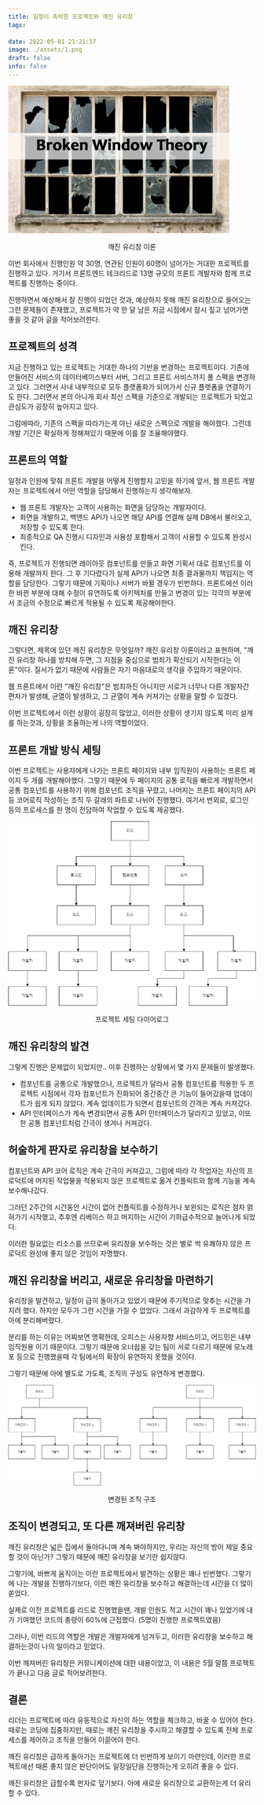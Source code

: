 ```yaml
---
title: 일정이 촉박한 프로젝트와 깨진 유리창
tags:

date: 2022-05-01 21:21:57
image: ./assets/1.png
draft: false
info: false
---
```


![이미지1](./assets/1.png)

<center>깨진 유리창 이론</center>

이번 회사에서 진행인원 약 30명, 연관된 인원이 60명이 넘어가는 거대한 프로젝트를 진행하고 있다. 거기서 프론트엔드 테크리드로 13명 규모의 프론트 개발자와 함께 프로젝트를 진행하는 중이다.

진행하면서 예상해서 잘 진행이 되었던 것과, 예상하지 못해 깨진 유리창으로 들어오는 그런 문제들이 존재했고, 프로젝트가 약 한 달 남은 지금 시점에서 잠시 짚고 넘어가면 좋을 것 같아 글을 적어보려한다.

## 프로젝트의 성격

지금 진행하고 있는 프로젝트는 거대한 하나의 기반을 변경하는 프로젝트이다. 기존에 만들어진 서비스의 데이터베이스부터 서버, 그리고 프론트 서비스까지 풀 스펙을 변경하고 있다.
그러면서 사내 내부적으로 모두 플랫폼화가 되어가서 신규 플랫폼을 연결하기도 한다. 그러면서 본의 아니게 회사 최신 스펙을 기준으로 개발되는 프로젝트가 되었고 관심도가 굉장히 높아지고 있다.

그럼에따라, 기존의 스펙을 따라가는게 아닌 새로운 스펙으로 개발을 해야했다. 그런데 개발 기간은 확실하게 정해져있기 때문에 이를 잘 조율해야했다.

## 프론트의 역할

일정과 인원에 맞춰 프론트 개발을 어떻게 진행할지 고민을 하기에 앞서, 웹 프론트 개발자는 프로젝트에서 어떤 역할을 담당해서 진행하는지 생각해보자.

- 웹 프론트 개발자는 고객이 사용하는 화면을 담당하는 개발자이다.
- 화면을 개발하고, 백앤드 API가 나오면 해당 API를 연결해 실제 DB에서 불러오고, 저장할 수 있도록 한다.
- 최종적으로 QA 진행시 디자인과 사용성 포함해서 고객이 사용할 수 있도록 완성시킨다.

즉, 프로젝트가 진행되면 레이아웃 컴포넌트를 만들고 화면 기획서 대로 컴포넌트를 이용해 개발까지 한다. 그 후 기다렸다가 실제 API가 나오면 최종 결과물까지 책임지는 역할을 담당한다.
그렇기 때문에 기획이나 서버가 바뀔 경우가 빈번하다. 프론트에선 이러한 바뀐 부분에 대해 수정이 유연하도록 아키텍처를 만들고 변경이 있는 각각의 부분에서 조금의 수정으로 빠르게 적용될 수 있도록 제공해야한다.

## 깨진 유리창

그렇다면, 제목에 있던 깨진 유리창은 무엇일까? 깨진 유리창 이론이라고 표현하며, "깨진 유리창 하나를 방치해 두면, 그 지점을 중심으로 범죄가 확산되기 시작한다는 이론"이다. 질서가 없기 때문에 사람들은 자기 마음대로의 생각을 주입하기 때문이다.

웹 프론트에서 이런 "깨진 유리창"은 범죄까진 아니지만 서로가 너무나 다른 개발자간 편차가 발생해, 균열이 발생하고, 그 균열이 계속 커져가는 상황을 말할 수 있겠다.

이번 프로젝트에서 이런 상황이 굉장히 많았고, 이러한 상황이 생기지 않도록 미리 설계를 하는것과, 상황을 조율하는게 나의 역할이었다.

## 프론트 개발 방식 세팅

이번 프로젝트는 사용자에게 나가는 프론트 페이지와 내부 임직원이 사용하는 프론트 페이지 두 개를 개발해야했다.
그렇기 때문에 두 페이지의 공통 로직을 빠르게 개발하면서 공통 컴포넌트를 사용하기 위해 컴포넌트 조직을 꾸렸고,
나머지는 프론트 페이지의 API등 코어로직 작성하는 조직 두 갈래의 파트로 나뉘어 진행했다. 여기서 번외로, 로그인 등의 프로세스를 한 명이 전담하여 작업할 수 있도록 제공했다.

![이미지2](./assets/2.png)

<center>프로젝트 세팅 다이어로그</center>

## 깨진 유리창의 발견

그렇게 진행은 문제없이 되었지만.. 이후 진행하는 상황에서 몇 가지 문제들이 발생했다.

- 컴포넌트를 공통으로 개발했으나, 프로젝트가 달라서 공통 컴포넌트를 적용한 두 프로젝트 시점에서 각자 컴포넌트가 진화되어 중간중간 큰 기능이 들어갔을때 업데이트가 쉽게 되지 않았다. 계속 업데이트가 되면서 컴포넌트의 간격은 계속 커져갔다.
- API 인터페이스가 계속 변경되면서 공통 API 인터페이스가 달라지고 있었고, 이또한 공통 컴포넌트처럼 간극이 생겨나 커져갔다.

## 허술하게 판자로 유리창을 보수하기

컴포넌트와 API 코어 로직은 계속 간극이 커져갔고, 그럼에 따라 각 작업자는 자신의 프로덕트에 머지된 작업물을 적용되지 않은 프로젝트로 옮겨 컨플릭트와 함께 기능을 계속 보수해나갔다.

그러던 2주간의 시간동안 시간이 없어 컨플릭트를 수정하거나 보완되는 로직은 점차 얽혀가기 시작했고, 추후엔 리베이스 하고 머지하는 시간이 기하급수적으로 늘어나게 되었다.

이러한 필요없는 리소스를 쓰므로써 유리창을 보수하는 것은 별로 썩 유쾌하지 않은 프로덕트 완성에 좋지 않은 것임이 자명했다.

## 깨진 유리창을 버리고, 새로운 유리창을 마련하기

유리창을 발견하고, 일정이 급히 돌아가고 있었기 때문에 주기적으로 맞추는 시간을 가지려 했다. 하지만 모두가 그런 시간을 가질 수 없었다. 그래서 과감하게 두 프로젝트를 아에 분리해버렸다.

분리를 하는 이유는 어찌보면 명확한데, 오피스는 사용자향 서비스이고, 어드민은 내부 임직원용 이기 때문이다. 그렇기 때문에 오너쉽을 갖는 팀이 서로 다르기 때문에 모노레포 등으로 진행했을때 각 팀에서의 확장이 유연하지 못했을 것이다.

그렇기 때문에 아에 별도로 가도록, 조직의 구성도 유연하게 변경했다.

![이미지3](./assets/3.jpg)

<center>변경된 조직 구조</center>

## 조직이 변경되고, 또 다른 깨져버린 유리창

깨진 유리창은 넓은 집에서 돌아다니며 계속 봐야하지만, 우리는 자신의 방이 제일 중요할 것이 아닌가? 그렇기 때문에 깨진 유리창을 보기란 쉽지않다.

그렇기에, 바쁘게 움직이는 이런 프로젝트에서 발견하는 상황은 꽤나 빈번했다. 그렇기에 나는 개발을 진행하기보다, 이런 깨진 유리창을 보수하고 해결하는데 시간을 더 많이 쏟았다.

실제로 이전 프로젝트를 리드로 진행했을땐, 개발 인원도 적고 시간이 꽤나 있었기에 내가 기여했던 코드의 총량이 60%에 근접했다. (5명이 진행한 프로젝트였음)

그러나, 이번 리드의 역할은 개발은 개발자에게 넘겨두고, 이러한 유리창을 보수하고 해결하는것이 나의 일이라고 믿었다.

이번 깨져버린 유리창은 커뮤니케이션에 대한 내용이었고, 이 내용은 5월 말쯤 프로젝트가 끝나고 다음 글로 적어보려한다.

## 결론

리더는 프로젝트에 따라 유동적으로 자신의 하는 역할을 체크하고, 바꿀 수 있어야 한다. 때로는 코딩에 집중하지만, 때로는 깨진 유리창을 주시하고 해결할 수 있도록 전체 프로세스를 제어하고 조직을 만들어 이끌어야 한다.

깨진 유리창은 급하게 돌아가는 프로젝트에 더 빈번하게 보이기 마련인데, 이러한 프로젝트에선 때론 좋지 않은 판단이어도 일장일단을 진행하는게 오히려 좋을 수 있다.

깨진 유리창은 급할수록 판자로 덮기보다. 아에 새로운 유리창으로 교환하는게 더 유리할 수 있다.
